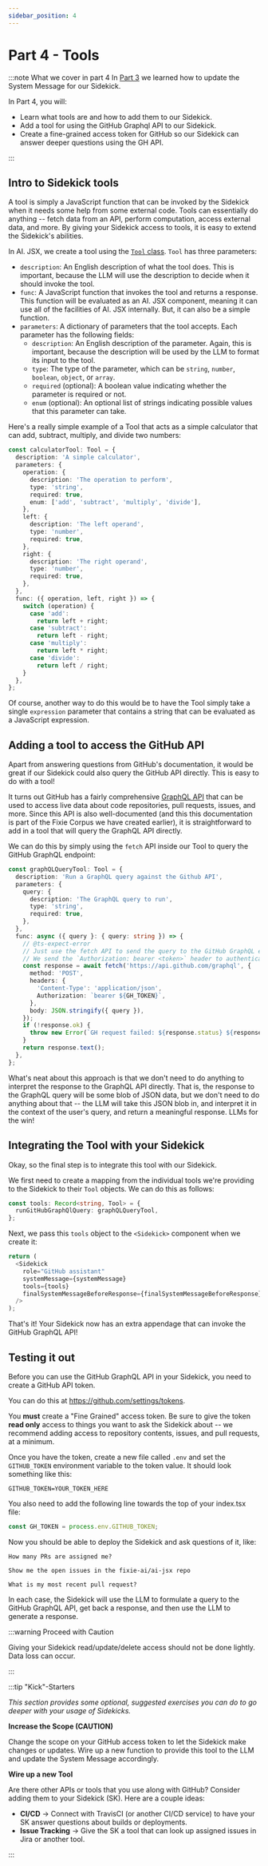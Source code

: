 ```yaml
---
sidebar_position: 4
---
```


# Part 4 - Tools

:::note What we cover in part 4
In [Part 3](./part3-systemMessage) we learned how to update the System Message for our Sidekick.

In Part 4, you will:

- Learn what tools are and how to add them to our Sidekick.
- Add a tool for using the GitHub Graphql API to our Sidekick.
- Create a fine-grained access token for GitHub so our Sidekick can answer deeper questions using the GH API.

:::

## Intro to Sidekick tools

A tool is simply a JavaScript function that can be invoked by the Sidekick when it needs some help from some external
code. Tools can essentially do anything -- fetch data from an API, perform computation, access external data, and more.
By giving your Sidekick access to tools, it is easy to extend the Sidekick's abilities.

In AI. JSX, we create a tool using the [ `Tool` class](https://docs.ai-jsx.com/api/interfaces/batteries_use_tools.Tool).
`Tool` has three parameters:

- `description`: An English description of what the tool does. This is important, because the LLM
  will use the description to decide when it should invoke the tool.
- `func`: A JavaScript function that invokes the tool and returns a response. This function
  will be evaluated as an AI. JSX component, meaning it can use all of the facilities of AI. JSX
  internally. But, it can also be a simple function.
- `parameters`: A dictionary of parameters that the tool accepts. Each parameter has the
  following fields:
  - `description`: An English description of the parameter. Again, this is important, because
    the description will be used by the LLM to format its input to the tool.
  - `type`: The type of the parameter, which can be `string`, `number`, `boolean`, `object`, or `array`.
  - `required` (optional): A boolean value indicating whether the parameter is required or not.
  - `enum` (optional): An optional list of strings indicating possible values that this parameter
    can take.

Here's a really simple example of a Tool that acts as a simple calculator that can add, subtract,
multiply, and divide two numbers:

```typescript
const calculatorTool: Tool = {
  description: 'A simple calculator',
  parameters: {
    operation: {
      description: 'The operation to perform',
      type: 'string',
      required: true,
      enum: ['add', 'subtract', 'multiply', 'divide'],
    },
    left: {
      description: 'The left operand',
      type: 'number',
      required: true,
    },
    right: {
      description: 'The right operand',
      type: 'number',
      required: true,
    },
  },
  func: ({ operation, left, right }) => {
    switch (operation) {
      case 'add':
        return left + right;
      case 'subtract':
        return left - right;
      case 'multiply':
        return left * right;
      case 'divide':
        return left / right;
    }
  },
};
```

Of course, another way to do this would be to have the Tool simply take a single `expression`
parameter that contains a string that can be evaluated as a JavaScript expression.

## Adding a tool to access the GitHub API

Apart from answering questions from GitHub's documentation, it would be great if our Sidekick
could also query the GitHub API directly. This is easy to do with a tool!

It turns out GitHub has a fairly comprehensive [GraphQL API](https://docs.github.com/en/graphql)
that can be used to access live data about code repositories, pull requests, issues, and more.
Since this API is also well-documented (and this this documentation is part of the
Fixie Corpus we have created earlier), it is straightforward to add in a tool that will
query the GraphQL API directly.

We can do this by simply using the `fetch` API inside our Tool to query the GitHub GraphQL
endpoint:

```typescript
const graphQLQueryTool: Tool = {
  description: 'Run a GraphQL query against the Github API',
  parameters: {
    query: {
      description: 'The GraphQL query to run',
      type: 'string',
      required: true,
    },
  },
  func: async ({ query }: { query: string }) => {
    // @ts-expect-error
    // Just use the fetch API to send the query to the GitHub GraphQL endpoint.
    // We send the `Authorization: bearer <token>` header to authenticate the request.
    const response = await fetch('https://api.github.com/graphql', {
      method: 'POST',
      headers: {
        'Content-Type': 'application/json',
        Authorization: `bearer ${GH_TOKEN}`,
      },
      body: JSON.stringify({ query }),
    });
    if (!response.ok) {
      throw new Error(`GH request failed: ${response.status} ${response.statusText} ${response.body}`);
    }
    return response.text();
  },
};
```

What's neat about this approach is that we don't need to do anything to interpret
the response to the GraphQL API directly. That is, the response to the GraphQL query will be some
blob of JSON data, but we don't need to do anything about that -- the LLM will take this
JSON blob in, and interpret it in the context of the user's query, and return a meaningful
response. LLMs for the win!

## Integrating the Tool with your Sidekick

Okay, so the final step is to integrate this tool with our Sidekick.

We first need to create a mapping from the individual tools we're providing to the
Sidekick to their `Tool` objects. We can do this as follows:

```typescript
const tools: Record<string, Tool> = {
  runGitHubGraphQlQuery: graphQLQueryTool,
};
```

Next, we pass this `tools` object to the `<Sidekick>` component when we create it:

```typescript
return (
  <Sidekick
    role="GitHub assistant"
    systemMessage={systemMessage}
    tools={tools}
    finalSystemMessageBeforeResponse={finalSystemMessageBeforeResponse}
  />
);
```

That's it! Your Sidekick now has an extra appendage that can invoke the GitHub GraphQL API!

## Testing it out

Before you can use the GitHub GraphQL API in your Sidekick, you need to create a GitHub API
token.

You can do this at https://github.com/settings/tokens.

You **must** create a "Fine Grained" access token. Be sure to give the token
**read only** access to things you want to ask the Sidekick about -- we recommend
adding access to repository contents, issues, and pull requests, at a minimum.

Once you have the token, create a new file called `.env` and set the `GITHUB_TOKEN` environment variable to the token value. It should look something like this:

```terminal
GITHUB_TOKEN=YOUR_TOKEN_HERE
```

You also need to add the following line towards the top of your index.tsx file:

```jsx
const GH_TOKEN = process.env.GITHUB_TOKEN;
```

Now you should be able to deploy the Sidekick and ask questions of it, like:

```terminal
How many PRs are assigned me?
```

```terminal
Show me the open issues in the fixie-ai/ai-jsx repo
```

```terminal
What is my most recent pull request?
```

In each case, the Sidekick will use the LLM to formulate a query to the GitHub GraphQL API,
get back a response, and then use the LLM to generate a response.

:::warning Proceed with Caution

Giving your Sidekick read/update/delete access should not be done lightly. Data loss can occur.

:::

:::tip "Kick"-Starters

_This section provides some optional, suggested exercises you can do to go deeper with your usage of Sidekicks._

**Increase the Scope (CAUTION)**

Change the scope on your GitHub access token to let the Sidekick make changes or updates. Wire up a new function to provide this tool to the LLM and update the System Message accordingly.

**Wire up a new Tool**

Are there other APIs or tools that you use along with GitHub? Consider adding them to your Sidekick (SK). Here are a couple ideas:

- **CI/CD** → Connect with TravisCI (or another CI/CD service) to have your SK answer questions about builds or deployments.
- **Issue Tracking** → Give the SK a tool that can look up assigned issues in Jira or another tool.

:::
